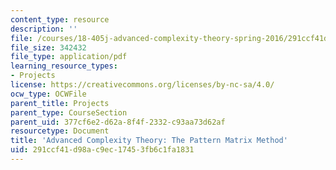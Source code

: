 ```yaml
---
content_type: resource
description: ''
file: /courses/18-405j-advanced-complexity-theory-spring-2016/291ccf41d98ac9ec17453fb6c1fa1831_MIT18_405JS16_PatternMatrix.pdf
file_size: 342432
file_type: application/pdf
learning_resource_types:
- Projects
license: https://creativecommons.org/licenses/by-nc-sa/4.0/
ocw_type: OCWFile
parent_title: Projects
parent_type: CourseSection
parent_uid: 377cf6e2-d62a-8f4f-2332-c93aa73d62af
resourcetype: Document
title: 'Advanced Complexity Theory: The Pattern Matrix Method'
uid: 291ccf41-d98a-c9ec-1745-3fb6c1fa1831
---
```

